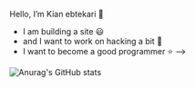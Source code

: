 Hello, I’m Kian ebtekari 👋
  - I am building a site :smiley:
  - and I want to work on hacking a bit :balloon:
  - I want to become a good programmer :star:
-->

![Anurag's GitHub stats](https://github-readme-stats.vercel.app/api?username=KianEbtekari0&show_icons=true&theme=tokyonight)




